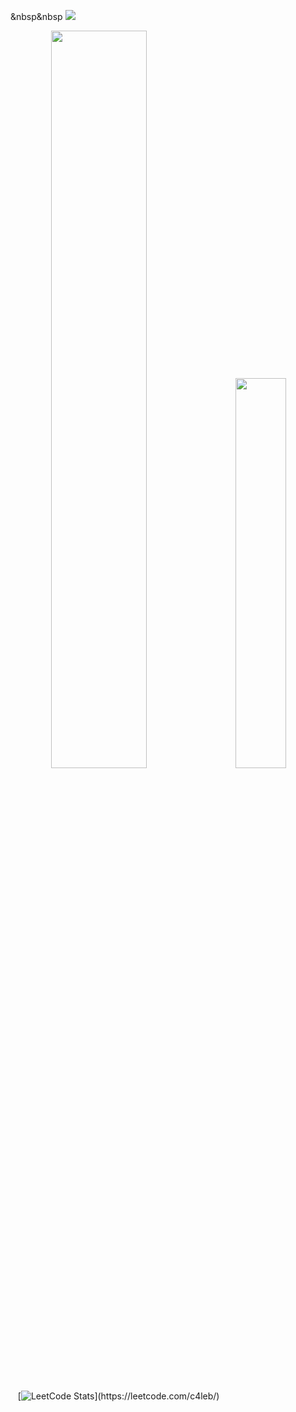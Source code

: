 

 &nbsp&nbsp&nbsp;![](https://komarev.com/ghpvc/?username=ctrl-alt-caleb&label=Visitors&color=lightgrey)


<div class='container'align = 'center'>
<img style="height: auto; width: 55%;" class="img" src="https://github-readme-stats.vercel.app/api?username=ctrl-alt-caleb&show_icons=true&theme=blue-green"/>
&nbsp;
&nbsp;
<img style="height: auto; width: 40%;" class="img" src="https://github-readme-stats.vercel.app/api/top-langs/?username=ctrl-alt-caleb&theme=blue-green&langs_count=8&layout=compact" />
</div>
<br>

&nbsp;&nbsp;&nbsp;[![LeetCode Stats](https://leetcode.card.workers.dev/c4leb?theme=dark&font=baloo&extension=activity&cache=0&width="380")](https://leetcode.com/c4leb/)
